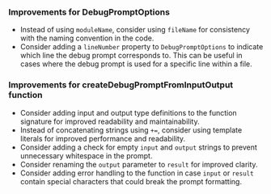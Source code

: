 ### Improvements for DebugPromptOptions
- Instead of using `moduleName`, consider using `fileName` for consistency with the naming convention in the code.
- Consider adding a `lineNumber` property to `DebugPromptOptions` to indicate which line the debug prompt corresponds to. This can be useful in cases where the debug prompt is used for a specific line within a file.

### Improvements for createDebugPromptFromInputOutput function
- Consider adding input and output type definitions to the function signature for improved readability and maintainability.
- Instead of concatenating strings using `+=`, consider using template literals for improved performance and readability.
- Consider adding a check for empty `input` and `output` strings to prevent unnecessary whitespace in the prompt.
- Consider renaming the `output` parameter to `result` for improved clarity.
- Consider adding error handling to the function in case `input` or `result` contain special characters that could break the prompt formatting.